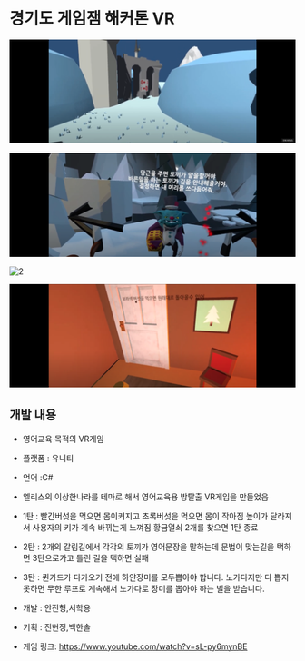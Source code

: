 # 경기도 게임잼 해커톤 VR



![1](1.png)

![1](2.png)

![2](/Users/atlas/Desktop/2.png)

![3](3.png)





## 개발 내용

* 영어교육 목적의 VR게임

* 플랫폼 : 유니티

* 언어 :C#

* 엘리스의 이상한나라를 테마로 해서 영어교육용 방탈출 VR게임을 만들었음 

* 1탄 : 빨간버섯을 먹으면 몸이커지고 초록버섯을 먹으면 몸이 작아짐 높이가 달라져서 사용자의 키가 계속 바뀌는게 느껴짐 황금열쇠 2개를 찾으면 1탄 종료

* 2탄 : 2개의 갈림길에서 각각의 토끼가 영어문장을 말하는데 문법이 맞는길을 택하면 3탄으로가고 틀린 길을 택하면 실패

* 3탄 : 퀸카드가 다가오기 전에 하얀장미를 모두뽑아야 합니다. 노가다지만 다 뽑지 못하면 무한 루프로 계속해서 노가다로 장미를 뽑아야 하는 벌을 받습니다.

* 개발 : 안진형,서학용

* 기획 : 진현정,백한솔

* 게임 링크: https://www.youtube.com/watch?v=sL-py6mynBE

  
